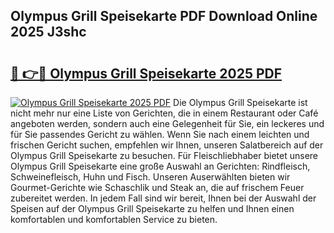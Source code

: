 ## Olympus Grill Speisekarte PDF Download Online 2025 J3shc

# <h2><a href="http://gccm47.nevu.top/?p=Olympus+Grill+Speisekarte">🔗 👉🔴 Olympus Grill Speisekarte 2025 PDF</a></h2>

[![Olympus Grill Speisekarte 2025 PDF](https://i.imgur.com/dBaPXMq.png)](http://gccm47.nevu.top/?p=Olympus+Grill+Speisekarte)
Die Olympus Grill Speisekarte ist nicht mehr nur eine Liste von Gerichten, die in einem Restaurant oder Café angeboten werden, sondern auch eine Gelegenheit für Sie, ein leckeres und für Sie passendes Gericht zu wählen. Wenn Sie nach einem leichten und frischen Gericht suchen, empfehlen wir Ihnen, unseren Salatbereich auf der Olympus Grill Speisekarte zu besuchen. Für Fleischliebhaber bietet unsere Olympus Grill Speisekarte eine große Auswahl an Gerichten: Rindfleisch, Schweinefleisch, Huhn und Fisch. Unseren Auserwählten bieten wir Gourmet-Gerichte wie Schaschlik und Steak an, die auf frischem Feuer zubereitet werden. In jedem Fall sind wir bereit, Ihnen bei der Auswahl der Speisen auf der Olympus Grill Speisekarte zu helfen und Ihnen einen komfortablen und komfortablen Service zu bieten.
